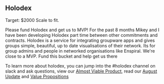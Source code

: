 ## Holodex


Target: $2000
Scale to fit.

Please fund Holodex and get us to MVP! For the past 8 months Mikey and I have been developing Holodex part time between other commitments and contracts. Holodex is a service for integrating groupware apps and gives groups simple, beautiful, up to date visualisations of their network. Its for group admins and people in networked organisations like Enspiral. We're close to a MVP. Fund this bucket and help get us there


To learn more about holodex, you can jump into the #holodex channel on slack and ask questions, view our [Almost Viable Product](http://holodex.enspiral.com/), read our [August Update](holodex/comms/August-update.md) and [Value Propositions](https://github.com/open-app/holodex/blob/master/comms/value-propositions.md#data-maintenance-and-administration)
